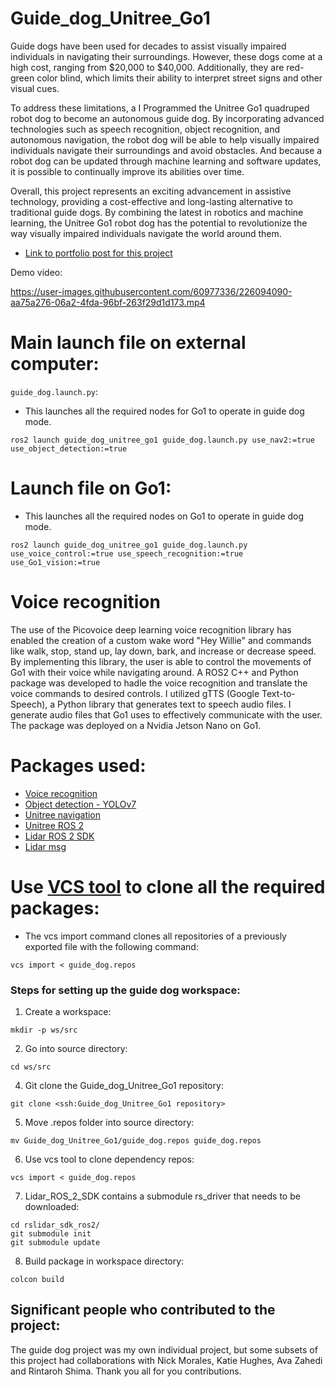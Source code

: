 # Guide_dog_Unitree_Go1
Guide dogs have been used for decades to assist visually impaired individuals in navigating their surroundings. However, these dogs come at a high cost, ranging from $20,000 to $40,000. Additionally, they are red-green color blind, which limits their ability to interpret street signs and other visual cues.

To address these limitations, a I Programmed the Unitree Go1 quadruped robot dog to become an autonomous guide dog. By incorporating advanced technologies such as speech recognition, object recognition, and autonomous navigation, the robot dog will be able to help visually impaired individuals navigate their surroundings and avoid obstacles. And because a robot dog can be updated through machine learning and software updates, it is possible to continually improve its abilities over time.

Overall, this project represents an exciting advancement in assistive technology, providing a cost-effective and long-lasting alternative to traditional guide dogs. By combining the latest in robotics and machine learning, the Unitree Go1 robot dog has the potential to revolutionize the way visually impaired individuals navigate the world around them.

- [Link to portfolio post for this project](https://marnonel6.github.io/projects/1-guidedog-unitreego1)

Demo video:

https://user-images.githubusercontent.com/60977336/226094090-aa75a276-06a2-4fda-96bf-263f29d1d173.mp4


# Main launch file on external computer:
`guide_dog.launch.py`:
* This launches all the required nodes for Go1 to operate in guide dog mode.
```
ros2 launch guide_dog_unitree_go1 guide_dog.launch.py use_nav2:=true use_object_detection:=true
```
# Launch file on Go1:
* This launches all the required nodes on Go1 to operate in guide dog mode.
```
ros2 launch guide_dog_unitree_go1 guide_dog.launch.py use_voice_control:=true use_speech_recognition:=true use_Go1_vision:=true
```

# Voice recognition
The use of the Picovoice deep learning voice recognition library has enabled the creation of a custom wake word "Hey Willie" and commands like walk, stop, stand up, lay down, bark, and increase or decrease speed. By implementing this library, the user is able to control the movements of Go1 with their voice while navigating around. A ROS2 C++ and Python package was developed to hadle the voice recognition and translate the voice commands to desired controls. I utilized gTTS (Google Text-to-Speech), a Python library that generates text to speech audio files. I generate audio files that Go1 uses to effectively communicate with the user. The package was deployed on a Nvidia Jetson Nano on Go1.

# Packages used:
- [Voice recognition](https://github.com/Marnonel6/Guide_dog_Unitree_Go1/tree/main/listen_talk_ros2)
- [Object detection - YOLOv7](https://github.com/Marnonel6/YOLOv7_ROS2)
- [Unitree navigation](https://github.com/Marnonel6/unitree_nav/tree/guide_dog)
- [Unitree ROS 2](https://github.com/katie-hughes/unitree_ros2/tree/main)
- [Lidar ROS 2 SDK](https://github.com/Marnonel6/rslidar_sdk_ros2)
- [Lidar msg](https://github.com/RoboSense-LiDAR/rslidar_msg)

# Use [VCS tool](https://github.com/dirk-thomas/vcstool) to clone all the required packages:
- The vcs import command clones all repositories of a previously exported file with the following command:
```
vcs import < guide_dog.repos
```
### Steps for setting up the guide dog workspace:
1) Create a workspace:
```
mkdir -p ws/src
```
2) Go into source directory:
```
cd ws/src
```
4) Git clone the Guide_dog_Unitree_Go1 repository:
```
git clone <ssh:Guide_dog_Unitree_Go1 repository>
```
5) Move .repos folder into source directory:
```
mv Guide_dog_Unitree_Go1/guide_dog.repos guide_dog.repos
```
6) Use vcs tool to clone dependency repos:
```
vcs import < guide_dog.repos
```
7) Lidar_ROS_2_SDK contains a submodule rs_driver that needs to be downloaded:
```
cd rslidar_sdk_ros2/
git submodule init
git submodule update
```
8) Build package in workspace directory:
```
colcon build
```

## Significant people who contributed to the project:
The guide dog project was my own individual project, but some subsets of this project had collaborations with Nick Morales, Katie Hughes, Ava Zahedi and Rintaroh Shima. Thank you all for you contributions.
